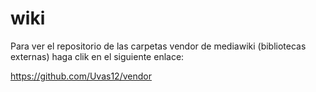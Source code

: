 # wiki

Para ver el repositorio de las carpetas vendor de mediawiki (bibliotecas externas) haga clik en el siguiente enlace:

https://github.com/Uvas12/vendor
